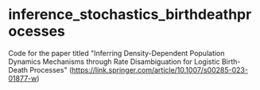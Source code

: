# inference_stochastics_birthdeathprocesses
Code for the paper titled "Inferring Density-Dependent Population Dynamics Mechanisms through Rate Disambiguation for Logistic Birth-Death Processes" (https://link.springer.com/article/10.1007/s00285-023-01877-w) 

